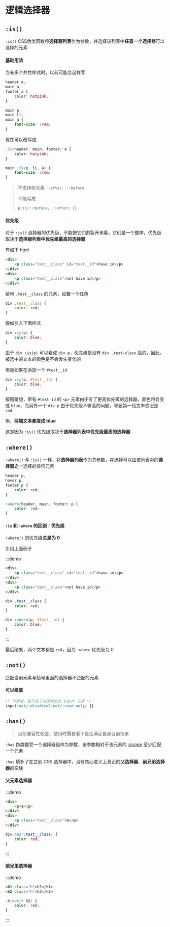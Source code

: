 # 逻辑选择器

## `:is()`

`:is()` CSS伪类函数将**选择器列表**作为参数，并选择该列表中**任意一个选择器**可以选择的元素

#### 基础用法

当有多个共性样式时，以前可能会这样写

```css
header a, 
main a, 
footer a {
    color: hotpink;
}

main p, 
main li, 
main a {
    font-size: 1rem;
}
```

现在可以改写成

```css
:is(header, main, footer) a {
    color: hotpink;
}

main :is(p, li, a) {
    font-size: 1rem;
}
```

> 不支持伪元素 `::after`、`::before`
>
> 不能写成
>
> ```css
> p:is(::before, ::after) {}
> ```

#### 优先级

对于 `:is()` 选择器的优先级，不能把它们割裂开来看，它们是一个整体，优先级取决于**选择器列表中优先级最高的选择器**



有如下 html 

```html
<div>
    <p class="test__class" id="test__id">have id</p>
</div>
<div>
    <p class="test__class">not have id</p>
</div>
```

给带 `.test__class` 的元素，设置一个红色

```js
div .test__class {
    color: red;
}
```

假如引入下面样式

```css
div :is(p) {
    color: blue;
}
```

由于 `div :is(p)` 可以看成 `div p`，优先级是没有 `div .test-class` 高的，因此，被选中的文本的颜色是不会发生变化的

但是如果在添加一个 `#test__id`

```css
div :is(p, #test__id) {
    color: blue;
}
```

按照猜想，带有 `#text-id` 的 `<p>` 元素由于有了更高优先级的选择器，颜色将会变成 `blue`，而另外一个 `div p` 由于优先级不够高的问题，导致第一段文本依旧是 `red`

但，**两端文本都变成 blue**

这是因为 `:is()` 优先级取决于**选择器列表中优先级最高的选择器**

## `:where()`

`:where()` 与 `:is()` 一样，将**选择器列表**作为其参数，并选择可以由该列表中的**选择器之一**选择的任何元素

```css
header p,
hover p,
footer p {
    color: red;
}
```

```css
:where(header, main, footer) p {
    color: red;
}
```

#### `:is` 和 `:where` 的区别：优先级

`:where()` 的优先级**总是为 0** 



引用上面例子

:::demo

```html
<div>
    <p class="test__class" id="test__id">have id</p>
</div>
<div>
    <p class="test__class">not have id</p>
</div>
```

```css
div .test__class {
    color: red;
}

div :where(p, #test__id) {
    color: blue;
}
```

:::

最后结果，两个文本都是 `red`，因为 `:where` 优先级为 0

## `:not()`

匹配当前元素与括号里面的选择器不匹配的元素

#### 可以级联

```css
/* 不禁用，且不处于只读状态的 input 元素 */
input:not(:disabled):not(:read-only) {}
```

## `:has()`

> 目前兼容性较差，使用时需要看下是否满足自身目前场景

`:has` 伪类接受一个选择器组作为参数，该参数相对于该元素的 [:scope](https://developer.mozilla.org/zh-CN/docs/Web/CSS/:scope) 至少匹配一个元素

`:has` 填补了在之前 CSS 选择器中，没有核心意义上真正的**父选择器**、**前兄弟选择器**的空缺



#### 父元素选择器

:::demo

```html
<div>
    <p>a</p>
</div>
<div>
    <p class="test__class">b</p>
</div>
```

```css
div:has(.test__class) {
    color: red;
}
```

:::

#### 前兄弟选择器

:::demo

```html
<h1 class="h">h1</h1>
<h2 class="h">h2</h2>
```

```css
.h:has(+ h2) {
    color: red;
}
```

:::

